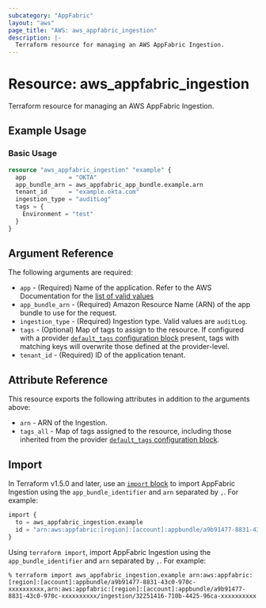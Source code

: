 ```yaml
---
subcategory: "AppFabric"
layout: "aws"
page_title: "AWS: aws_appfabric_ingestion"
description: |-
  Terraform resource for managing an AWS AppFabric Ingestion.
---
```


# Resource: aws_appfabric_ingestion

Terraform resource for managing an AWS AppFabric Ingestion.

## Example Usage

### Basic Usage

```terraform
resource "aws_appfabric_ingestion" "example" {
  app            = "OKTA"
  app_bundle_arn = aws_appfabric_app_bundle.example.arn
  tenant_id      = "example.okta.com"
  ingestion_type = "auditLog"
  tags = {
    Environment = "test"
  }
}
```

## Argument Reference

The following arguments are required:

* `app` - (Required) Name of the application.
Refer to the AWS Documentation for the [list of valid values](https://docs.aws.amazon.com/appfabric/latest/api/API_CreateIngestion.html#appfabric-CreateIngestion-request-app)
* `app_bundle_arn` - (Required) Amazon Resource Name (ARN) of the app bundle to use for the request.
* `ingestion_type` - (Required) Ingestion type. Valid values are `auditLog`.
* `tags` - (Optional) Map of tags to assign to the resource. If configured with a provider [`default_tags` configuration block](https://registry.terraform.io/providers/hashicorp/aws/latest/docs#default_tags-configuration-block) present, tags with matching keys will overwrite those defined at the provider-level.
* `tenant_id` - (Required) ID of the application tenant.

## Attribute Reference

This resource exports the following attributes in addition to the arguments above:

* `arn` - ARN of the Ingestion.
* `tags_all` - Map of tags assigned to the resource, including those inherited from the provider [`default_tags` configuration block](https://registry.terraform.io/providers/hashicorp/aws/latest/docs#default_tags-configuration-block).

## Import

In Terraform v1.5.0 and later, use an [`import` block](https://developer.hashicorp.com/terraform/language/import) to import AppFabric Ingestion using the `app_bundle_identifier` and `arn` separated by `,`. For example:

```terraform
import {
  to = aws_appfabric_ingestion.example
  id = "arn:aws:appfabric:[region]:[account]:appbundle/a9b91477-8831-43c0-970c-xxxxxxxxxx,arn:aws:appfabric:[region]:[account]:appbundle/a9b91477-8831-43c0-970c-xxxxxxxxxx/ingestion/32251416-710b-4425-96ca-xxxxxxxxxx"
}
```

Using `terraform import`, import AppFabric Ingestion using the `app_bundle_identifier` and `arn` separated by `,`. For example:

```console
% terraform import aws_appfabric_ingestion.example arn:aws:appfabric:[region]:[account]:appbundle/a9b91477-8831-43c0-970c-xxxxxxxxxx,arn:aws:appfabric:[region]:[account]:appbundle/a9b91477-8831-43c0-970c-xxxxxxxxxx/ingestion/32251416-710b-4425-96ca-xxxxxxxxxx
```
